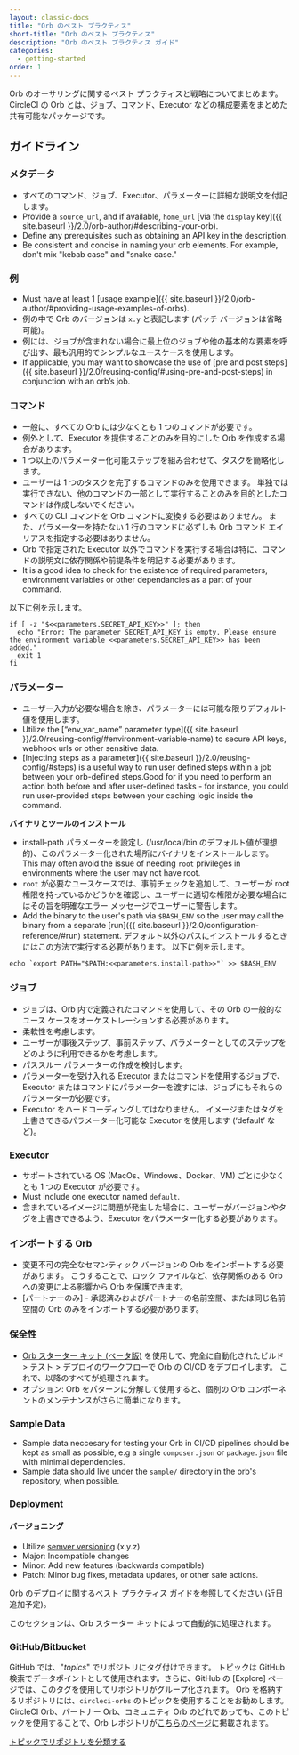 ```yaml
---
layout: classic-docs
title: "Orb のベスト プラクティス"
short-title: "Orb のベスト プラクティス"
description: "Orb のベスト プラクティス ガイド"
categories:
  - getting-started
order: 1
---
```


Orb のオーサリングに関するベスト プラクティスと戦略についてまとめます。 CircleCI の Orb とは、ジョブ、コマンド、Executor などの構成要素をまとめた共有可能なパッケージです。

## ガイドライン

### メタデータ

- すべてのコマンド、ジョブ、Executor、パラメーターに詳細な説明文を付記します。
- Provide a `source_url`, and if available, `home_url` [via the `display` key]({{ site.baseurl }}/2.0/orb-author/#describing-your-orb).
- Define any prerequisites such as obtaining an API key in the description.
- Be consistent and concise in naming your orb elements. For example, don't mix "kebab case" and "snake case."


### 例

- Must have at least 1 [usage example]({{ site.baseurl }}/2.0/orb-author/#providing-usage-examples-of-orbs).
- 例の中で Orb のバージョンは `x.y` と表記します (パッチ バージョンは省略可能)。
- 例には、ジョブが含まれない場合に最上位のジョブや他の基本的な要素を呼び出す、最も汎用的でシンプルなユースケースを使用します。
- If applicable, you may want to showcase the use of [pre and post steps]({{ site.baseurl }}/2.0/reusing-config/#using-pre-and-post-steps) in conjunction with an orb’s job.

### コマンド

- 一般に、すべての Orb には少なくとも 1 つのコマンドが必要です。
- 例外として、Executor を提供することのみを目的にした Orb を作成する場合があります。
- 1 つ以上のパラメーター化可能ステップを組み合わせて、タスクを簡略化します。
- ユーザーは 1 つのタスクを完了するコマンドのみを使用できます。 単独では実行できない、他のコマンドの一部として実行することのみを目的としたコマンドは作成しないでください。
- すべての CLI コマンドを Orb コマンドに変換する必要はありません。 また、パラメーターを持たない 1 行のコマンドに必ずしも Orb コマンド エイリアスを指定する必要はありません。
- Orb で指定された Executor 以外でコマンドを実行する場合は特に、コマンドの説明文に依存関係や前提条件を明記する必要があります。
- It is a good idea to check for the existence of required parameters, environment variables or other dependancies as a part of your command.

以下に例を示します。
```
if [ -z "$<<parameters.SECRET_API_KEY>>" ]; then
  echo "Error: The parameter SECRET_API_KEY is empty. Please ensure the environment variable <<parameters.SECRET_API_KEY>> has been added."
  exit 1
fi
```

### パラメーター

- ユーザー入力が必要な場合を除き、パラメーターには可能な限りデフォルト値を使用します。
- Utilize the [“env_var_name” parameter type]({{ site.baseurl }}/2.0/reusing-config/#environment-variable-name) to secure API keys, webhook urls or other sensitive data.
- [Injecting steps as a parameter]({{ site.baseurl }}/2.0/reusing-config/#steps) is a useful way to run user defined steps within a job between your orb-defined steps.Good for if you need to perform an action both before and after user-defined tasks - for instance, you could run user-provided steps between your caching logic inside the command.

**バイナリとツールのインストール**
  - install-path パラメーターを設定し (/usr/local/bin のデフォルト値が理想的)、このパラメーター化された場所にバイナリをインストールします。 This may often avoid the issue of needing `root` privileges in environments where the user may not have root.
  - `root` が必要なユースケースでは、事前チェックを追加して、ユーザーが root 権限を持っているかどうかを確認し、ユーザーに適切な権限が必要な場合にはその旨を明確なエラー メッセージでユーザーに警告します。
  - Add the binary to the user's path via `$BASH_ENV` so the user may call the binary from a separate [run]({{ site.baseurl }}/2.0/configuration-reference/#run) statement. デフォルト以外のパスにインストールするときにはこの方法で実行する必要があります。 以下に例を示します。
```
echo `export PATH="$PATH:<<parameters.install-path>>"` >> $BASH_ENV
```


### ジョブ

 - ジョブは、Orb 内で定義されたコマンドを使用して、その Orb の一般的なユース ケースをオーケストレーションする必要があります。
 - 柔軟性を考慮します。
 - ユーザーが事後ステップ、事前ステップ、パラメーターとしてのステップをどのように利用できるかを考慮します。
 - パススルー パラメーターの作成を検討します。
 - パラメーターを受け入れる Executor またはコマンドを使用するジョブで、Executor またはコマンドにパラメーターを渡すには、ジョブにもそれらのパラメーターが必要です。
- Executor をハードコーディングしてはなりません。 イメージまたはタグを上書きできるパラメーター化可能な Executor を使用します (‘default’ など)。

### Executor

- サポートされている OS (MacOs、Windows、Docker、VM) ごとに少なくとも 1 つの Executor が必要です。
- Must include one executor named `default`.
- 含まれているイメージに問題が発生した場合に、ユーザーがバージョンやタグを上書きできるよう、Executor をパラメーター化する必要があります。

### インポートする Orb

- 変更不可の完全なセマンティック バージョンの Orb をインポートする必要があります。 こうすることで、ロック ファイルなど、依存関係のある Orb への変更による影響から Orb を保護できます。
- [パートナーのみ] - 承認済みおよびパートナーの名前空間、または同じ名前空間の Orb のみをインポートする必要があります。

### 保全性

- [Orb スターター キット (ベータ版)](https://github.com/CircleCI-Public/orb-starter-kit) を使用して、完全に自動化されたビルド > テスト > デプロイのワークフローで Orb の CI/CD をデプロイします。 これで、以降のすべてが処理されます。
- オプション: Orb をパターンに分解して使用すると、個別の Orb コンポーネントのメンテナンスがさらに簡単になります。

### Sample Data

- Sample data neccesary for testing your Orb in CI/CD pipelines should be kept as small as possible, e.g a single `composer.json` or `package.json` file with minimal dependencies.
- Sample data should live under the `sample/` directory in the orb's repository, when possible.

### Deployment

#### バージョニング

- Utilize [semver versioning](https://semver.org/) (x.y.z)
- Major: Incompatible changes
- Minor: Add new features (backwards compatible)
- Patch: Minor bug fixes, metadata updates, or other safe actions.

Orb のデプロイに関するベスト プラクティス ガイドを参照してください (近日追加予定)。

このセクションは、Orb スターター キットによって自動的に処理されます。

### GitHub/Bitbucket

GitHub では、"_topics_" でリポジトリにタグ付けできます。 トピックは GitHub 検索でデータポイントとして使用されます。さらに、GitHub の [Explore] ページでは、このタグを使用してリポジトリがグループ化されます。 Orb を格納するリポジトリには、`circleci-orbs` のトピックを使用することをお勧めします。 CircleCI Orb、パートナー Orb、コミュニティ Orb のどれであっても、このトピックを使用することで、Orb レポジトリが[こちらのページ](https://github.com/topics/circleci-orbs)に掲載されます。

[トピックでリポジトリを分類する](https://help.github.com/en/articles/classifying-your-repository-with-topics)
